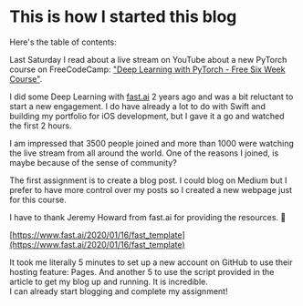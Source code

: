 # This is how I started this blog

Here's the table of contents:

Last Saturday I read about a live stream on YouTube about a new PyTorch course on FreeCodeCamp:
["Deep Learning with PyTorch - Free Six Week Course"](https://youtu.be/vo_fUOk-IKk).

I did some Deep Learning with [fast.ai](fast.ai) 2 years ago and was a bit reluctant to start a new engagement. I do have already a lot to do with Swift and building my portfolio for iOS development, but I gave it a go and watched the first 2 hours.  

I am impressed that 3500 people joined and more than 1000 were watching the live stream from all around the world. One of the reasons I joined, is maybe because of the sense of community?

The first assignment is to create a blog post. I could blog on Medium but I prefer to have more control over my posts so I created a new webpage just for this course.

I have to thank Jeremy Howard from fast.ai for providing the resources. 🙌

[https://www.fast.ai/2020/01/16/fast_template](https://www.fast.ai/2020/01/16/fast_template)

It took me literally 5 minutes to set up a new account on GitHub to use their hosting feature: Pages. And another 5 to use the script provided in the article to get my blog up and running. It is incredible.  
I can already start blogging and complete my assignment!



<!--

Here's the table of contents:

1. TOC
{:toc}

## Basic setup

Jekyll requires blog post files to be named according to the following format:

`YEAR-MONTH-DAY-filename.md`

Where `YEAR` is a four-digit number, `MONTH` and `DAY` are both two-digit numbers, and `filename` is whatever file name you choose, to remind yourself what this post is about. `.md` is the file extension for markdown files.

The first line of the file should start with a single hash character, then a space, then your title. This is how you create a "*level 1 heading*" in markdown. Then you can create level 2, 3, etc headings as you wish but repeating the hash character, such as you see in the line `## File names` above.

## Basic formatting

You can use *italics*, **bold**, `code font text`, and create [links](https://www.markdownguide.org/cheat-sheet/). Here's a footnote [^1]. Here's a horizontal rule:

---

## Lists

Here's a list:

- item 1
- item 2

And a numbered list:

1. item 1
1. item 2

## Boxes and stuff

> This is a quotation

{% include alert.html text="You can include alert boxes" %}

...and...

{% include info.html text="You can include info boxes" %}

## Images

![](/images/logo.png "fast.ai's logo")

## Code

General preformatted text:

    # Do a thing
    do_thing()

Python code and output:

```python
# Prints '2'
print(1+1)
```

    2

## Tables

| Column 1 | Column 2 |
|-|-|
| A thing | Another thing |

## Footnotes

[^1]: This is the footnote.

-->
